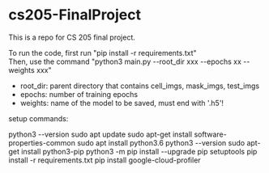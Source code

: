 # cs205-FinalProject
This is a repo for CS 205 final project.
  
To run the code, first run "pip install -r requirements.txt"  
Then, use the command "python3 main.py --root_dir xxx --epochs xx --weights xxx"
- root_dir: parent directory that contains cell_imgs, mask_imgs, test_imgs  
- epochs: number of training epochs  
- weights: name of the model to be saved, must end with '.h5'!  


setup commands:

python3 --version
sudo apt update
sudo apt-get install software-properties-common
sudo apt install python3.6
python3 --version
sudo apt-get install python3-pip
python3 -m pip install --upgrade pip setuptools
pip install -r requirements.txt
pip install google-cloud-profiler
